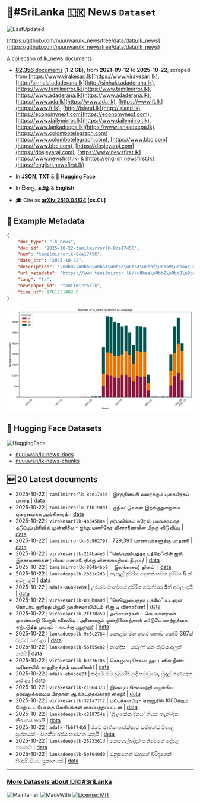 # 📄#SriLanka 🇱🇰 News `Dataset`

![LastUpdated](https://img.shields.io/badge/last_updated-2025--10--22_16:47:05-green)

[https://github.com/nuuuwan/lk_news/tree/data/data/lk_news](https://github.com/nuuuwan/lk_news/tree/data/data/lk_news)

A collection of lk_news documents.

- [**82,356** documents](https://github.com/nuuuwan/lk_news/tree/data/data/lk_news) (**1.2 GB**), from **2021-09-12** to **2025-10-22**, scraped from [https://www.virakesari.lk](https://www.virakesari.lk), [http://sinhala.adaderana.lk](http://sinhala.adaderana.lk), [https://www.tamilmirror.lk](https://www.tamilmirror.lk), [https://www.adaderana.lk](https://www.adaderana.lk), [https://www.ada.lk](https://www.ada.lk), [https://www.ft.lk](https://www.ft.lk), [http://island.lk](http://island.lk), [https://economynext.com](https://economynext.com), [https://www.dailymirror.lk](https://www.dailymirror.lk), [https://www.lankadeepa.lk](https://www.lankadeepa.lk), [https://www.colombotelegraph.com](https://www.colombotelegraph.com), [https://www.bbc.com](https://www.bbc.com), [https://dbsjeyaraj.com](https://dbsjeyaraj.com), [https://www.newsfirst.lk](https://www.newsfirst.lk) & [https://english.newsfirst.lk](https://english.newsfirst.lk)

- In **JSON**, **TXT** & **🤗 Hugging Face**

- In **සිංහල**, **தமிழ்** & **English**

- 🎓 Cite as **[arXiv:2510.04124](https://arxiv.org/abs/2510.04124) [cs.CL]**

## 📝 Example Metadata

```json
{
    "doc_type": "lk_news",
    "doc_id": "2025-10-22-tamilmirrorlk-8ce17456",
    "num": "tamilmirrorlk-8ce17456",
    "date_str": "2025-10-22",
    "description": "\u0b87\u0bb0\u0ba4\u0bcd\u0ba4\u0bbf\u0ba9\u0baa\u0bc1\u0bb0\u0bbf \u0bb5\u0bb0\u0bc8\u0b95\u0bcd\u0b95\u0bc1\u0bae\u0bcd \u0baa\u0bc1\u0b95\u0bc8\u0baf\u0bbf\u0bb0\u0ba4\u0baa\u0bcd \u0baa\u0bbe\u0ba4\u0bc8",
    "url_metadata": "https://www.tamilmirror.lk/\u0bae\u0bb2\u0bc8\u0baf\u0b95\u0bae\u0bcd/\u0b87\u0bb0\u0ba4\u0bcd\u0ba4\u0bbf\u0ba9\u0baa\u0bc1\u0bb0\u0bbf-\u0bb5\u0bb0\u0bc8\u0b95\u0bcd\u0b95\u0bc1\u0bae\u0bcd-\u0baa\u0bc1\u0b95\u0bc8\u0baf\u0bbf\u0bb0\u0ba4\u0baa\u0bcd-\u0baa\u0bbe\u0ba4\u0bc8/76-366676",
    "lang": "ta",
    "newspaper_id": "tamilmirrorlk",
    "time_ut": 1761131482.0
}
```

![Chart](https://raw.githubusercontent.com/nuuuwan/lk_news/refs/heads/data/data/lk_news/docs_by_month_and_lang.png)

## 🤗 Hugging Face Datasets

![HuggingFace](https://img.shields.io/badge/-HuggingFace-FDEE21?style=for-the-badge&logo=HuggingFace)

- [nuuuwan/lk-news-docs](https://huggingface.co/datasets/nuuuwan/lk-news-docs)
- [nuuuwan/lk-news-chunks](https://huggingface.co/datasets/nuuuwan/lk-news-chunks)

## 🆕 20 Latest documents

- 2025-10-22 | `tamilmirrorlk-8ce17456` | இரத்தினபுரி வரைக்கும் புகையிரதப் பாதை | [data](https://github.com/nuuuwan/lk_news/tree/data/data/lk_news/2020s/2025/2025-10-22-tamilmirrorlk-8ce17456)
- 2025-10-22 | `tamilmirrorlk-ff0190df` | குறிகட்டுவான் இறங்குதுறையை புனரமைக்க அங்கிகாரம் | [data](https://github.com/nuuuwan/lk_news/tree/data/data/lk_news/2020s/2025/2025-10-22-tamilmirrorlk-ff0190df)
- 2025-10-22 | `virakesarilk-4b345b84` | தர்மலிங்கம் சுரேஸ் பயங்கரவாத தடுப்புப் பிரிவில் முன்னிலை - ஐந்து மணிநேர விசாரணையின் பிறகு விடுவிப்பு | [data](https://github.com/nuuuwan/lk_news/tree/data/data/lk_news/2020s/2025/2025-10-22-virakesarilk-4b345b84)
- 2025-10-22 | `tamilmirrorlk-5c96279f` | 729,393 மாணவர்களுக்கு  பாதணி | [data](https://github.com/nuuuwan/lk_news/tree/data/data/lk_news/2020s/2025/2025-10-22-tamilmirrorlk-5c96279f)
- 2025-10-22 | `virakesarilk-214ba4e3` | “கெஹெல்பத்தர பத்மே”வின் ஐஸ் இரசாயனங்கள் ; பியல் மனம்பேரிக்கு விளக்கமறியல் நீடிப்பு! | [data](https://github.com/nuuuwan/lk_news/tree/data/data/lk_news/2020s/2025/2025-10-22-virakesarilk-214ba4e3)
- 2025-10-22 | `tamilmirrorlk-804b4bb9` | ’இலங்கையர் தினம்’ | [data](https://github.com/nuuuwan/lk_news/tree/data/data/lk_news/2020s/2025/2025-10-22-tamilmirrorlk-804b4bb9)
- 2025-10-22 | `lankadeepalk-2331c2d8` | තැපැල් දුම්රිය දෙකක් සමග දුම්රිය 5 ක් අවලංගුයි | [data](https://github.com/nuuuwan/lk_news/tree/data/data/lk_news/2020s/2025/2025-10-22-lankadeepalk-2331c2d8)
- 2025-10-22 | `adalk-a6b91eb9` | උඩරට මාර්ගයේ දුම්රිය ගමන්වාර 5ක් අවලංගුයි | [data](https://github.com/nuuuwan/lk_news/tree/data/data/lk_news/2020s/2025/2025-10-22-adalk-a6b91eb9)
- 2025-10-22 | `virakesarilk-830b8a0d` | “கெஹெல்பத்தர பத்மே” உடனான தொடர்பு குறித்து பியூமி ஹன்சமாலியிடம் சி.ஐ.டி விசாரணை! | [data](https://github.com/nuuuwan/lk_news/tree/data/data/lk_news/2020s/2025/2025-10-22-virakesarilk-830b8a0d)
- 2025-10-22 | `virakesarilk-2ff78a59` | தவிசாளர்கள் - செயலாளர்கள் முரண்பாடு பெரும் தலையிடி ; அனைவரும் ஒன்றிணைந்தால் மட்டுமே மாற்றத்தை ஏற்படுத்த முடியும் - வடக்கு ஆளுநர் | [data](https://github.com/nuuuwan/lk_news/tree/data/data/lk_news/2020s/2025/2025-10-22-virakesarilk-2ff78a59)
- 2025-10-22 | `lankadeepalk-9c6c2784` | කොළඹ මහ නගර සභාව කෝටි 367ක් වැටුප් ගෙවලා | [data](https://github.com/nuuuwan/lk_news/tree/data/data/lk_news/2020s/2025/2025-10-22-lankadeepalk-9c6c2784)
- 2025-10-22 | `lankadeepalk-56f55e82` | නාගදීප - ඩෙල්ෆ් යන ජැටිය අලුත් කරයි | [data](https://github.com/nuuuwan/lk_news/tree/data/data/lk_news/2020s/2025/2025-10-22-lankadeepalk-56f55e82)
- 2025-10-22 | `virakesarilk-b9d76106` | கொழும்பு செல்ல ஹட்டனில் நீண்ட வரிசையில் காத்திருக்கும் பயணிகள்! | [data](https://github.com/nuuuwan/lk_news/tree/data/data/lk_news/2020s/2025/2025-10-22-virakesarilk-b9d76106)
- 2025-10-22 | `adalk-eb4cde23` | පද්මේ මට ඩුබායිවලදී හමුවුණා, මුදල් ගණුදෙනු කර නෑ | [data](https://github.com/nuuuwan/lk_news/tree/data/data/lk_news/2020s/2025/2025-10-22-adalk-eb4cde23)
- 2025-10-22 | `virakesarilk-c1664373` | இஷாரா செவ்வந்தி வழங்கிய தகவலுக்கமைய  பிரதான ஆல்கடத்தல்காரர் கைது! | [data](https://github.com/nuuuwan/lk_news/tree/data/data/lk_news/2020s/2025/2025-10-22-virakesarilk-c1664373)
- 2025-10-22 | `virakesarilk-321a77f2` | மட்டக்களப்பு - ஏறாவூரில் 1000க்கும் மேற்பட்ட போதை லேகியங்கள் கைப்பற்றப்பட்டன | [data](https://github.com/nuuuwan/lk_news/tree/data/data/lk_news/2020s/2025/2025-10-22-virakesarilk-321a77f2)
- 2025-10-22 | `lankadeepalk-c219754a` | ’ශ්‍රී ලාංකික දිනය’ තියන තැන්-දින තීරණය කරයි | [data](https://github.com/nuuuwan/lk_news/tree/data/data/lk_news/2020s/2025/2025-10-22-lankadeepalk-c219754a)
- 2025-10-22 | `adalk-fb6f74b5` | රටේ ජාතික ආරක්ෂාව සම්බන්ධ විශාල ප්‍රශ්නයක් -  වගකීම රජය භාරගත යුතුයි | [data](https://github.com/nuuuwan/lk_news/tree/data/data/lk_news/2020s/2025/2025-10-22-adalk-fb6f74b5)
- 2025-10-22 | `lankadeepalk-2523361d` | කෙහෙල්බද්දර පත්මේගේ දේපළ තහනම් | [data](https://github.com/nuuuwan/lk_news/tree/data/data/lk_news/2020s/2025/2025-10-22-lankadeepalk-2523361d)
- 2025-10-22 | `lankadeepalk-5ef940d0` | මනූෂගෙන් ඔහුගේ බිරිදගෙන් සී.අයි.ඩියට ප්‍රකාශයක් | [data](https://github.com/nuuuwan/lk_news/tree/data/data/lk_news/2020s/2025/2025-10-22-lankadeepalk-5ef940d0)

---

### [More Datasets about 🇱🇰 #SriLanka](https://github.com/nuuuwan/lk_datasets)

![Maintainer](https://img.shields.io/badge/maintainer-nuuuwan-red)
![MadeWith](https://img.shields.io/badge/made_with-python-blue)
[![License: MIT](https://img.shields.io/badge/License-MIT-yellow.svg)](https://opensource.org/licenses/MIT)
